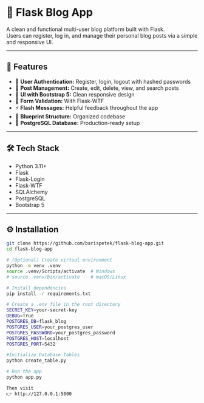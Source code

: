 # 📝 Flask Blog App

A clean and functional multi-user blog platform built with Flask.  
Users can register, log in, and manage their personal blog posts via a simple and responsive UI.

---

## 🚀 Features

- 🔐 **User Authentication:** Register, login, logout with hashed passwords
- 📝 **Post Management:** Create, edit, delete, view, and search posts
- 🎨 **UI with Bootstrap 5:** Clean responsive design
- 🧠 **Form Validation:** With Flask-WTF
- ⚡ **Flash Messages:** Helpful feedback throughout the app
- 🧱 **Blueprint Structure:** Organized codebase
- 💾 **PostgreSQL Database:** Production-ready setup

---

## 🛠️ Tech Stack

- Python 3.11+
- Flask
- Flask-Login
- Flask-WTF
- SQLAlchemy
- PostgreSQL
- Bootstrap 5

---

## ⚙️ Installation

```bash
git clone https://github.com/barispetek/flask-blog-app.git
cd flask-blog-app

# (Optional) Create virtual environment
python -m venv .venv
source .venv/Scripts/activate  # Windows
# source .venv/bin/activate    # macOS/Linux

# Install dependencies
pip install -r requirements.txt

# Create a .env file in the root directory
SECRET_KEY=your-secret-key
DEBUG=True
POSTGRES_DB=flask_blog
POSTGRES_USER=your_postgres_user
POSTGRES_PASSWORD=your_postgres_password
POSTGRES_HOST=localhost
POSTGRES_PORT=5432

#Initialize Database Tables
python create_table.py

# Run the app
python app.py

Then visit
👉 http://127.0.0.1:5000

